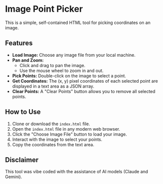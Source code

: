 # Image Point Picker

This is a simple, self-contained HTML tool for picking coordinates on an image.

## Features

*   **Load Image:** Choose any image file from your local machine.
*   **Pan and Zoom:**
    *   Click and drag to pan the image.
    *   Use the mouse wheel to zoom in and out.
*   **Pick Points:** Double-click on the image to select a point.
*   **Get Coordinates:** The (x, y) pixel coordinates of each selected point are displayed in a text area as a JSON array.
*   **Clear Points:** A "Clear Points" button allows you to remove all selected points.

## How to Use

1.  Clone or download the `index.html` file.
2.  Open the `index.html` file in any modern web browser.
3.  Click the "Choose Image File" button to load your image.
4.  Interact with the image to select your points.
5.  Copy the coordinates from the text area.

## Disclaimer

This tool was vibe coded with the assistance of AI models (Claude and Gemini).